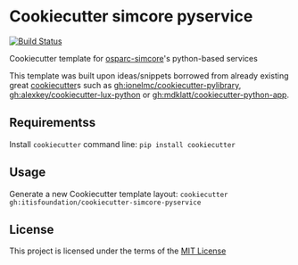 Cookiecutter simcore pyservice
==============================

[![Build Status](https://travis-ci.com/ITISFoundation/cookiecutter-simcore-pyservice.svg?branch=master)](https://travis-ci.com/ITISFoundation/cookiecutter-simcore-pyservice)

Cookiecutter template for [osparc-simcore]'s python-based services

This template was built upon ideas/snippets borrowed from already existing great [cookiecutter]s such as [gh:ionelmc/cookiecutter-pylibrary](https://github.com/ionelmc/cookiecutter-pylibrary), [gh:alexkey/cookiecutter-lux-python](https://github.com/alexkey/cookiecutter-lux-python/tree/master/%7B%7B%20cookiecutter.repo_name%20%7D%7D) or [gh:mdklatt/cookiecutter-python-app](https://github.com/mdklatt/cookiecutter-python-app).

Requirementss
------------
Install `cookiecutter` command line: `pip install cookiecutter`


Usage
-----
Generate a new Cookiecutter template layout: `cookiecutter gh:itisfoundation/cookiecutter-simcore-pyservice`    

License
-------
This project is licensed under the terms of the [MIT License](/LICENSE)

[cookiecutter]:https://github.com/audreyr/cookiecutter
[osparc-simcore]:https://github.com/ITISFoundation/osparc-simcore